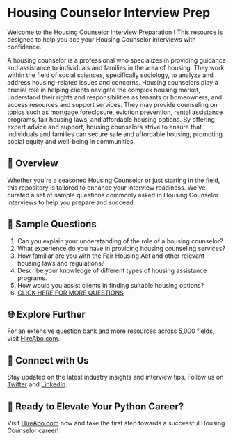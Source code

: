# Housing Counselor Interview Prep

Welcome to the Housing Counselor Interview Preparation ! This resource is designed to help you ace your Housing Counselor interviews with confidence.

A housing counselor is a professional who specializes in providing guidance and assistance to individuals and families in the area of housing. They work within the field of social sciences, specifically sociology, to analyze and address housing-related issues and concerns. Housing counselors play a crucial role in helping clients navigate the complex housing market, understand their rights and responsibilities as tenants or homeowners, and access resources and support services. They may provide counseling on topics such as mortgage foreclosure, eviction prevention, rental assistance programs, fair housing laws, and affordable housing options. By offering expert advice and support, housing counselors strive to ensure that individuals and families can secure safe and affordable housing, promoting social equity and well-being in communities.

## 🚀 Overview

Whether you're a seasoned Housing Counselor or just starting in the field, this repository is tailored to enhance your interview readiness. We've curated a set of sample questions commonly asked in Housing Counselor interviews to help you prepare and succeed.

## 📝 Sample Questions

1. Can you explain your understanding of the role of a housing counselor?
2. What experience do you have in providing housing counseling services?
3. How familiar are you with the Fair Housing Act and other relevant housing laws and regulations?
4. Describe your knowledge of different types of housing assistance programs.
5. How would you assist clients in finding suitable housing options?
6. [CLICK HERE FOR MORE QUESTIONS](https://hireabo.com/job/7_1_33/Housing%20Counselor)

## 🌐 Explore Further

For an extensive question bank and more resources across 5,000 fields, visit [HireAbo.com](https://www.hireabo.com).

## 📱 Connect with Us

Stay updated on the latest industry insights and interview tips. Follow us on [Twitter](https://twitter.com/hireabo) and [LinkedIn](https://www.linkedin.com/in/hire-abo-3609972a8/).

## 🚀 Ready to Elevate Your Python Career?

Visit [HireAbo.com](https://www.hireabo.com) now and take the first step towards a successful Housing Counselor career!